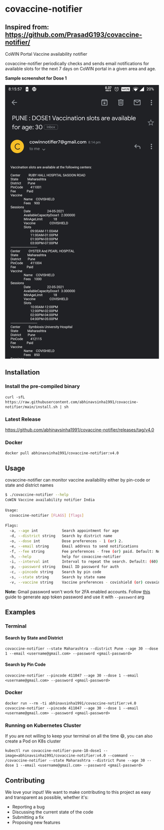 # covaccine-notifier

## Inspired from: https://github.com/PrasadG193/covaccine-notifier/

CoWIN Portal Vaccine availability notifier

covaccine-notifier periodically checks and sends email notifications for available slots for the next 7 days on CoWIN portal in a given area and age.

**Sample screenshot for Dose 1**

![email notification](./screenshot1.jpeg)

## Installation

### Install the pre-compiled binary

```
curl -sfL https://raw.githubusercontent.com/abhinavsinha1991/covaccine-notifier/main/install.sh | sh
```

### Latest Release

https://github.com/abhinavsinha1991/covaccine-notifier/releases/tag/v4.0

### Docker
```
docker pull abhinavsinha1991/covaccine-notifier:v4.0
```

## Usage

covaccine-notifier can monitor vaccine availability either by pin-code or state and district names

```bash
$ ./covaccine-notifier --help
CoWIN Vaccine availability notifier India

Usage:
  covaccine-notifier [FLAGS] [flags]

Flags:
  -a, --age int           Search appointment for age
  -d, --district string   Search by district name
  -o, --dose int          Dose preferences - 1 (or) 2.
  -e, --email string      Email address to send notifications
  -f, --fee string        Fee preferences - free (or) paid. Default: No preference
  -h, --help              help for covaccine-notifier
  -i, --interval int      Interval to repeat the search. Default: (60) second
  -p, --password string   Email ID password for auth
  -c, --pincode string    Search by pin code
  -s, --state string      Search by state name
  -v, --vaccine string    Vaccine preferences - covishield (or) covaxin. Default: No preference

```

**Note:** Gmail password won't work for 2FA enabled accounts. Follow [this](https://support.google.com/accounts/answer/185833?p=InvalidSecondFactor&visit_id=637554658548216477-2576856839&rd=1) guide to generate app token password and use it with `--password` arg 

## Examples

### Terminal

#### Search by State and District

```
covaccine-notifier --state Maharashtra --district Pune --age 30 --dose 1 --email <username@gmail.com> --password <gmail-password>
```

#### Search by Pin Code

```
covaccine-notifier --pincode 411047 --age 30 --dose 1 --email <username@gmail.com> --password <gmail-password>
```

### Docker

```
docker run --rm -ti abhinavsinha1991/covaccine-notifier:v4.0  covaccine-notifier --pincode 411047 --age 30 --dose 1 --email <username@gmail.com> --password <gmail-password>
```

### Running on Kubernetes Cluster

If you are not willing to keep your terminal on all the time :smile:, you can also create a Pod on K8s cluster

```
kubectl run covaccine-notifier-pune-18-dose1 --image=abhinavsinha1991/covaccine-notifier:v4.0 --command -- /covaccine-notifier --state Maharashtra --district Pune --age 30 --dose 1 --email <username@gmail.com> --password <gmail-password>
```

## Contributing

We love your input! We want to make contributing to this project as easy and transparent as possible, whether it's:
- Reporting a bug
- Discussing the current state of the code
- Submitting a fix
- Proposing new features
